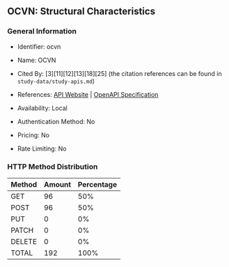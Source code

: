 ## OCVN: Structural Characteristics

### General Information

- Identifier: ocvn

- Name: OCVN

- Cited By: [3][11][12][13][18][25] (the citation references can be found in `study-data/study-apis.md`)

- References: [API Website](https://github.com/devgateway/ocvn) | [OpenAPI Specification](https://github.com/WebFuzzing/EMB/blob/master/openapi-swagger/ocvn-rest.json)

- Availability: Local

- Authentication Method: No

- Pricing: No

- Rate Limiting: No

### HTTP Method Distribution

| Method | Amount | Percentage |
|--------|--------|------------|
| GET | 96 | 50% |
| POST | 96 | 50% |
| PUT | 0 | 0% |
| PATCH | 0 | 0% |
| DELETE | 0 | 0% |
| TOTAL | 192 | 100% |
